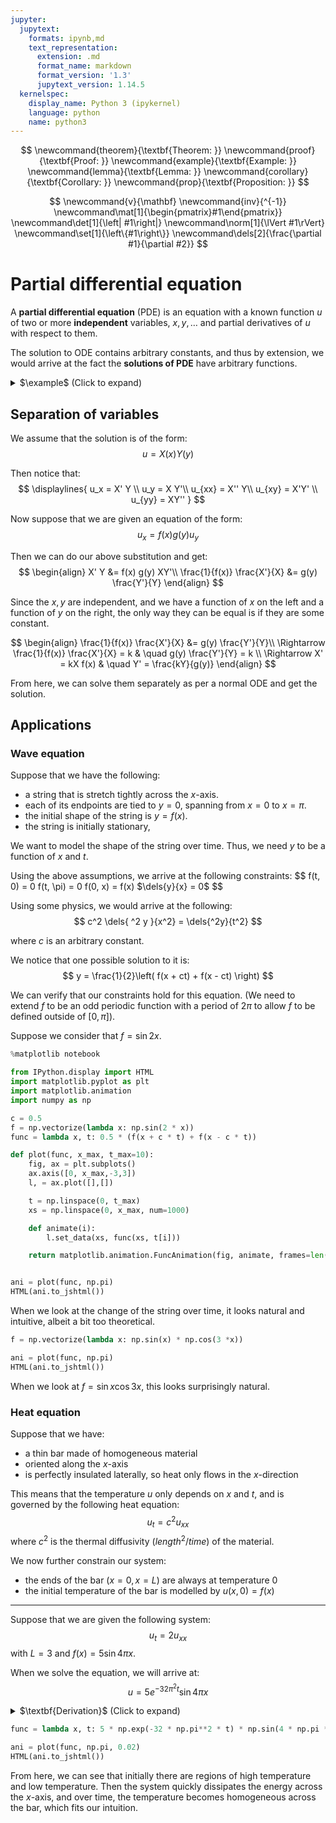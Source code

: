 ```yaml
---
jupyter:
  jupytext:
    formats: ipynb,md
    text_representation:
      extension: .md
      format_name: markdown
      format_version: '1.3'
      jupytext_version: 1.14.5
  kernelspec:
    display_name: Python 3 (ipykernel)
    language: python
    name: python3
---
```


<!-- #region deletable=false run_control={"frozen": true} -->
$$
\newcommand{theorem}{\textbf{Theorem: }}
\newcommand{proof}{\textbf{Proof: }}
\newcommand{example}{\textbf{Example: }}
\newcommand{lemma}{\textbf{Lemma: }}
\newcommand{corollary}{\textbf{Corollary: }}
\newcommand{prop}{\textbf{Proposition: }}
$$
<!-- #endregion -->

$$
\newcommand{v}{\mathbf}
\newcommand{inv}{^{-1}}
\newcommand\mat[1]{\begin{pmatrix}#1\end{pmatrix}} 
\newcommand\det[1]{\left| #1\right|} 
\newcommand\norm[1]{\lVert #1\rVert} 
\newcommand\set[1]{\left\{#1\right\}} 
\newcommand\dels[2]{\frac{\partial #1}{\partial #2}} 
$$

# Partial differential equation 

A **partial differential equation** (PDE) is an equation with a known function $u$ of two or more **independent** variables, $x, y, \dots$ and partial derivatives of $u$ with respect to them.

The solution to ODE contains arbitrary constants, and thus by extension, we would arrive at the fact the **solutions of PDE** have arbitrary functions.


<details>
<summary style=\color: blue\>$\example$ (Click to expand)</summary>
<div style=\background: aliceblue\>
For $u_{xx} + u_{yy} = 0$, all these are valid solutions:
$$
\displaylines{
u = x^2 - y^2 \\
u = e^{x} \sin y \\
u = \ln(x^2 + y^2)
}
$$
</div>
</details>

## Separation of variables

We assume that the solution is of the form:
$$
u = X(x) Y(y)
$$

Then notice that:
$$
\displaylines{
u_x = X' Y \\
u_y = X Y'\\
u_{xx} = X'' Y\\
u_{xy} = X'Y' \\
u_{yy} = XY''
}
$$

Now suppose that we are given an equation of the form:
$$
u_x = f(x) g(y) u_y
$$

Then we can do our above substitution and get:
$$
\begin{align}
X' Y &= f(x) g(y) XY'\\
\frac{1}{f(x)} \frac{X'}{X} &= g(y) \frac{Y'}{Y}
\end{align}
$$

Since the $x,y$ are independent, and we have a function of $x$ on the left and a function of $y$ on the right,
the only way they can be equal is if they are some constant.

$$
\begin{align}
\frac{1}{f(x)} \frac{X'}{X} &= g(y) \frac{Y'}{Y}\\
\Rightarrow
\frac{1}{f(x)} \frac{X'}{X} = k & \quad g(y) \frac{Y'}{Y} = k \\
\Rightarrow
X' = kX f(x) & \quad Y' = \frac{kY}{g(y)}
\end{align}
$$

From here, we can solve them separately as per a normal ODE and get the solution.

## Applications

### Wave equation

Suppose that we have the following:
* a string that is stretch tightly across the $x$-axis.
* each of its endpoints are tied to $y=0$, spanning from $x=0$ to $x = \pi$.
* the initial shape of the string is $y = f(x)$.
* the string is initially stationary, 

We want to model the shape of the string over time.
Thus, we need $y$ to be a function of $x$ and $t$.

Using the above assumptions, we arrive at the following constraints:
$$
f(t, 0) = 0
f(t, \pi) = 0
f(0, x) = f(x)
$\dels{y}{x} = 0$
$$

Using some physics, we would arrive at the following:
$$
c^2 \dels{ ^2 y }{x^2} = \dels{^2y}{t^2}
$$

where $c$ is an arbitrary constant.


We notice that one possible solution to it is:
$$
y = \frac{1}{2}\left( f(x + ct) + f(x - ct) \right)
$$

We can verify that our constraints hold for this equation.
(We need to extend $f$ to be an odd periodic function with a period of $2\pi$ to allow $f$ to be defined outside of $[0, \pi]$).

Suppose we consider that $f = \sin 2x$.

```python
%matplotlib notebook

from IPython.display import HTML
import matplotlib.pyplot as plt
import matplotlib.animation
import numpy as np

c = 0.5
f = np.vectorize(lambda x: np.sin(2 * x))
func = lambda x, t: 0.5 * (f(x + c * t) + f(x - c * t))

def plot(func, x_max, t_max=10):
    fig, ax = plt.subplots()
    ax.axis([0, x_max,-3,3])
    l, = ax.plot([],[])

    t = np.linspace(0, t_max)
    xs = np.linspace(0, x_max, num=1000)

    def animate(i):
        l.set_data(xs, func(xs, t[i]))

    return matplotlib.animation.FuncAnimation(fig, animate, frames=len(t))


ani = plot(func, np.pi)
HTML(ani.to_jshtml())
```

When we look at the change of the string over time, it looks natural and intuitive, albeit a bit too theoretical.



```python
f = np.vectorize(lambda x: np.sin(x) * np.cos(3 *x))

ani = plot(func, np.pi)
HTML(ani.to_jshtml())
```

When we look at $f = \sin x \cos 3x$, this looks surprisingly natural.

### Heat equation

Suppose that we have:
* a thin bar made of homogeneous material
* oriented along the $x$-axis
* is perfectly insulated laterally, so heat only flows in the $x$-direction

This means that the temperature $u$ only depends on $x$ and $t$, and is governed by the following heat equation:
$$
u_t = c^2 u_{xx}
$$
where $c^2$ is the thermal diffusivity ($length^2/time$) of the material.

We now further constrain our system:
* the ends of the bar ($x = 0, x = L$) are always at temperature $0$
* the initial temperature of the bar is modelled by $u(x, 0) = f(x)$

---

Suppose that we are given the following system:
$$
u_t = 2 u_{xx}
$$
with $L = 3$ and $f(x) = 5 \sin 4 \pi x$.

When we solve the equation, we will arrive at:
$$
u = 5e^{-32\pi^2t} \sin 4 \pi x
$$

<details>
<summary style=\color: blue\>$\textbf{Derivation}$ (Click to expand)</summary>
<div style=\background: aliceblue\>
Let $u = X(x) T(t)$.

Then
$$
XT' = 2X'' T \Rightarrow \frac{X''}{X} = {T'}{2T}
$$

Thus:
$$
X'' = k X \quad T' = 2kT
$$

Now we focus on $X'' - kX = 0$.
We [know](introduction.ipynb#Constant-coefficients) that this either have solutions that are exponential or trigonometrical, based on the value of $k$.

But since we want $X(0) = 0$ and $X(L) = 0$, it rules out the exponential solution, leaving us with the trigonometric one (and the fact that $k < 0$ to satisfy this).

Thus we get:
$$
X = a \cos \sqrt{-kx} + b \sin \sqrt{-kx}
$$

We then solve for $T$ to get:
$$
T = de^{2kt}
$$

Thus, our solution is of the form:
$$
u = XT = \left(a \cos \sqrt{-kx} + b \sin \sqrt{-kx} \right) de^{2kt}
$$

Since $T \neq 0$ for all $t$, we must have $X(0) = 0$ and $X(L) = 0$.
Substituting, we would arrive at $a = 0, b\sin (3\sqrt{-k}) = 0$.

We wouldn't want $a$ and $b$ to both be $0$ (else $X = 0$ which isn't interesting), thus 
we would get $\sin (3 \sqrt{-k}) = 0$

Hence $\sqrt{-k} = \frac{n \pi}{3}$.
And our equation becomes:
$$
u =   b \sin \frac{n \pi x}{3} de^{2kt}
=  B \sin \frac{n \pi x}{3} e^{-2n^2 \pi^2 t / 9}
$$

Lastly, since $u(x, 0) = f(x) = 5 \sin 4 \pi x$, we can compare this with our equation and get:
$$
u(x, 0) =  B \sin \frac{n \pi x}{3} = 5 \sin 4 \pi x
$$
Thus, $B = 5, n = 12$.
Hence, our solution is:
$$
u = 5e^{-32\pi^2t} \sin 4 \pi x
$$

$QED$
</div>
</details>



```python
func = lambda x, t: 5 * np.exp(-32 * np.pi**2 * t) * np.sin(4 * np.pi * x)

ani = plot(func, np.pi, 0.02)
HTML(ani.to_jshtml())
```

From here, we can see that initially there are regions of high temperature and low temperature.
Then the system quickly dissipates the energy across the $x$-axis, and over time, the temperature becomes homogeneous across the bar, which fits our intuition.

